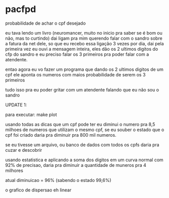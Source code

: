 # pacfpd
probabilidade de achar o cpf desejado 

eu tava lendo um livro (neuromancer, muito no inicio pra saber se é bom ou não, mas to curtindo) dai ligam pra mim querendo falar com o sandro sobre a fatura da net dele, so que eu recebo essa ligação 3 vezes por dia, dai pela primeira vez eu ouvi a mensagem inteira, eles dão os 2 ultimos digitos do cfp do sandro e eu preciso falar os 3 primeiros pra poder falar com a atendente.

entao agora eu vo fazer um programa que dando os 2 ultimos digitos de um cpf ele aponta os numeros com maios probabilidade de serem os 3 primeiros

tudo isso pra eu poder gritar com um atendente falando que eu não sou o sandro 


UPDATE 1: 

para executar: make plot

usando todas as dicas que um cpf pode ter eu diminui o numero pra 8,5 milhoes de numeros que utilizam o mesmo cpf, se eu souber o estado que o cpf foi criado daria pra diminuir pra 800 mil numeros.

se eu tivesse um arquivo, ou banco de dados com todos os cpfs daria pra cuzar e descobrir 

usando estatistica e aplicando a soma dos digitos em um curva normal com 92% de precisao, daria pra diminuir a quantidade de muneros pra 4 milhores 

atual diminuicao = 96% (sabendo o estado 99,6%)

o grafico de dispersao eh linear 
